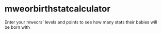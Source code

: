 # mweorbirthstatcalculator
Enter your mweors' levels and points to see how many stats their babies will be born with
